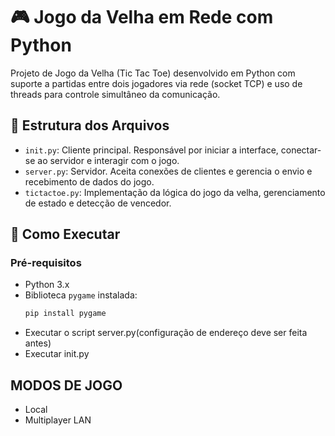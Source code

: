 # 🎮 Jogo da Velha em Rede com Python

Projeto de Jogo da Velha (Tic Tac Toe) desenvolvido em Python com suporte a partidas entre dois jogadores via rede (socket TCP) e uso de threads para controle simultâneo da comunicação.

## 📁 Estrutura dos Arquivos

- `init.py`: Cliente principal. Responsável por iniciar a interface, conectar-se ao servidor e interagir com o jogo.
- `server.py`: Servidor. Aceita conexões de clientes e gerencia o envio e recebimento de dados do jogo.
- `tictactoe.py`: Implementação da lógica do jogo da velha, gerenciamento de estado e detecção de vencedor.

## 🚀 Como Executar

### Pré-requisitos

- Python 3.x
- Biblioteca `pygame` instalada:
  ```bash
  pip install pygame
- Executar o script server.py(configuração de endereço deve ser feita antes)
- Executar init.py

## MODOS DE JOGO

- Local
- Multiplayer LAN


 
